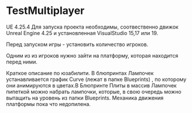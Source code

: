 # TestMultiplayer
UE 4.25.4
Для запуска проекта необходимы, соотвественно движок Unreal Engine 4.25 и установленная VisualStudio 15,17 или 19.

Перед запуском игры - установить количество игроков.

Одним из из игроков нужно зайти на платформу, которая находится перед ними.

Краткое описание по юзабилити.
В блюпринтах Лампочек устанавливается график Curve (лежат в папке Blueprints) , по которому они анимируются в цветах.В Блюпринте Плиты в массив Лампочек пипеткой можно 
набрать лампочки, которые, в свою очередь можно вытащить на уровень из папки Blueprints. 
Механика движения платформы пока что недопилена.





